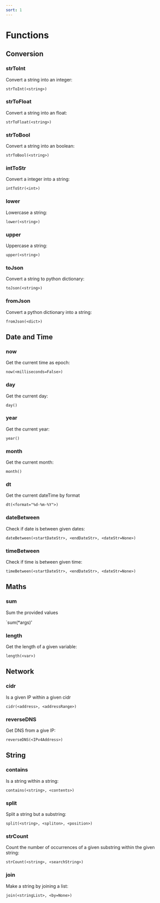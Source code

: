 ```yaml
---
sort: 1
---
```


# Functions

## Conversion

### strToInt

Convert a string into an integer:

`strToInt(<string>)` 

### strToFloat

Convert a string into an float:

`strToFloat(<string>)`

### strToBool

Convert a string into an boolean:

`strToBool(<string>)`

### intToStr

Convert a integer into a string:

`intToStr(<int>)`

### lower

Lowercase a string:

`lower(<string>)`

### upper

Uppercase a string:

`upper(<string>)`

### toJson

Convert a string to python dictionary:

`toJson(<string>)`

### fromJson

Convert a python dictionary into a string:

`fromJson(<dict>)`

## Date and Time

### now

Get the current time as epoch:

`now(<milliseconds=False>)`

### day

Get the current day:

`day()`

### year

Get the current year:

`year()`

### month

Get the current month:

`month()`

### dt

Get the current dateTime by format

`dt(<format="%d-%m-%Y">)`

### dateBetween

Check if date is between given dates:

`dateBetween(<startDateStr>, <endDateStr>, <dateStr=None>)`

### timeBetween

Check if time is between given time:

`timeBetween(<startDateStr>, <endDateStr>, <dateStr=None>)`

## Maths

### sum

Sum the provided values

`sum(*args)'

### length

Get the length of a given variable:

`length(<var>)`

## Network

### cidr

Is a given IP within a given cidr

`cidr(<address>, <addressRange>)`

### reverseDNS

Get DNS from a give IP:

`reverseDNS(<IPv4Address>)`

## String

### contains

Is a string within a string:

`contains(<string>, <contents>)`

### split

Split a string but a substring:

`split(<string>, <spliton>, <position>)`

### strCount

Count the number of occurrences of a given substring within the given string:

`strCount(<string>, <searchString>)`

### join

Make a string by joining a list:

`join(<stringList>, <by=None>)`